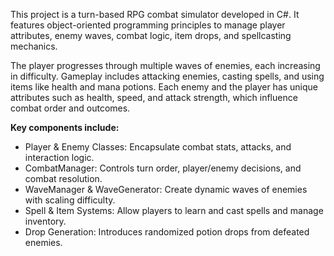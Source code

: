 This project is a turn-based RPG combat simulator developed in C#. It features object-oriented programming principles to manage player attributes, enemy waves, combat logic, item drops, and spellcasting mechanics.

The player progresses through multiple waves of enemies, each increasing in difficulty. Gameplay includes attacking enemies, casting spells, and using items like health and mana potions. Each enemy and the player has unique attributes such as health, speed, and attack strength, which influence combat order and outcomes.

<b>Key components include:</b>
<ul>
<li>Player & Enemy Classes: Encapsulate combat stats, attacks, and interaction logic.</li>

<li>CombatManager: Controls turn order, player/enemy decisions, and combat resolution.</li>

<li>WaveManager & WaveGenerator: Create dynamic waves of enemies with scaling difficulty.</li>

<li>Spell & Item Systems: Allow players to learn and cast spells and manage inventory.</li>

<li>Drop Generation: Introduces randomized potion drops from defeated enemies.</li>
</ul>

